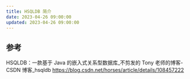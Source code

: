 ```yaml
---
title: HSQLDB 简介
date: 2023-04-26 09:00:00
updated: 2023-04-26 09:00:00
---
```


## 参考

HSQLDB：一款基于 Java 的嵌入式关系型数据库_不剪发的 Tony 老师的博客-CSDN 博客_hsqldb
<https://blog.csdn.net/horses/article/details/108457222>
